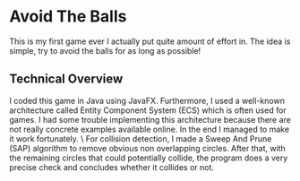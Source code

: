 # Avoid The Balls

This is my first game ever I actually put quite amount of effort in. The idea is simple, try to avoid the balls for as long as possible!

## Technical Overview
I coded this game in Java using JavaFX. Furthermore, I used a well-known architecture called Entity Component System (ECS) which is often used for games. I had some trouble implementing this architecture because there are not really concrete examples available online. In the end I managed to make it work fortunately. \\
For collision detection, I made a Sweep And Prune (SAP) algorithm to remove obvious non overlapping circles. After that, with the remaining circles that could potentially collide, the program does a very precise check and concludes whether it collides or not.
